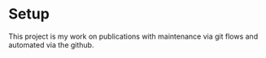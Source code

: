 # Setup
This project is my work on publications with maintenance via git flows and automated via the github.

